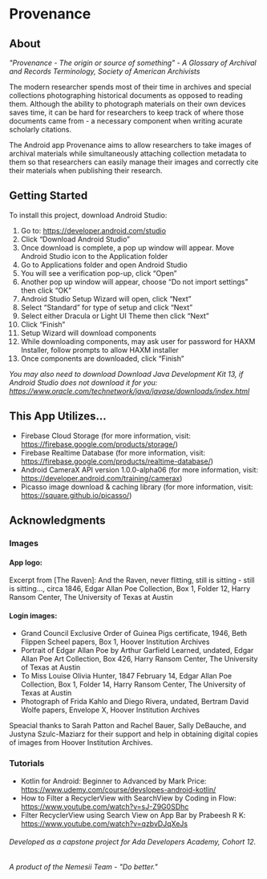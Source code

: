 # Provenance

## About
*"Provenance - The origin or source of something" - A Glossary of Archival and Records Terminology, Society of American Archivists*

The modern researcher spends most of their time in archives and special collections photographing historical documents as opposed to reading them. Although the ability to photograph materials on their own devices saves time, it can be hard for researchers to keep track of where those documents came from - a necessary component when writing acurate scholarly citations. 

The Android app Provenance aims to allow researchers to take images of archival materials while simultaneously attaching collection metadata to them so that researchers can easily manage their images and correctly cite their materials when publishing their research.

## Getting Started
To install this project, download Android Studio:
1. Go to: https://developer.android.com/studio
1. Click “Download Android Studio”
1. Once download is complete, a pop up window will appear. Move Android Studio icon to the Application folder
1. Go to Applications folder and open Android Studio
1. You will see a verification pop-up, click “Open”
1. Another pop up window will appear, choose “Do not import settings” then click “OK”
1. Android Studio Setup Wizard will open, click “Next”
1. Select “Standard” for type of setup and click “Next”
1. Select either Dracula or Light UI Theme then click “Next”
1. Click “Finish”
1. Setup Wizard will download components
1. While downloading components, may ask user for password for HAXM Installer, follow prompts to allow HAXM installer
1. Once components are downloaded, click “Finish”

*You may also need to download Download Java Development Kit 13, if Android Studio does not download it for you: https://www.oracle.com/technetwork/java/javase/downloads/index.html*

## This App Utilizes...
- Firebase Cloud Storage (for more information, visit: https://firebase.google.com/products/storage/)
- Firebase Realtime Database (for more information, visit: https://firebase.google.com/products/realtime-database/)
- Android CameraX API version 1.0.0-alpha06 (for more information, visit: https://developer.android.com/training/camerax)
- Picasso image download & caching library (for more information, visit: https://square.github.io/picasso/)

## Acknowledgments
### Images
#### App logo: 
Excerpt from [The Raven]: And the Raven, never flitting, still is sitting - still is sitting..., circa 1846, Edgar Allan Poe Collection, Box 1, Folder 12, Harry Ransom Center, The University of Texas at Austin

#### Login images:
* Grand Council Exclusive Order of Guinea Pigs certificate, 1946, Beth Flippen Scheel papers, Box 1, Hoover Institution Archives
* Portrait of Edgar Allan Poe by Arthur Garfield Learned, undated, Edgar Allan Poe Art Collection, Box 426, Harry Ransom Center, The University of Texas at Austin
* To Miss Louise Olivia Hunter, 1847 February 14, Edgar Allan Poe Collection,  Box 1, Folder 14, Harry Ransom Center, The University of Texas at Austin
* Photograph of Frida Kahlo and Diego Rivera, undated, Bertram David Wolfe papers, Envelope X, Hoover Institution Archives

Speacial thanks to Sarah Patton and Rachel Bauer, Sally DeBauche, and Justyna Szulc-Maziarz for their support and help in obtaining digital copies of images from Hoover Institution Archives. 

### Tutorials
- Kotlin for Android: Beginner to Advanced by Mark Price: https://www.udemy.com/course/devslopes-android-kotlin/
- How to Filter a RecyclerView with SearchView by Coding in Flow: https://www.youtube.com/watch?v=sJ-Z9G0SDhc
- Filter RecyclerView using Search View on App Bar by Prabeesh R K: https://www.youtube.com/watch?v=qzbvDJqXeJs



###### Developed as a capstone project for Ada Developers Academy, Cohort 12.
###### *A product of the Nemesii Team - "Do better."*


